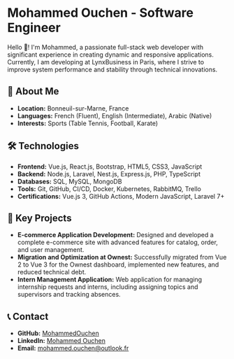 # Mohammed Ouchen - Software Engineer

Hello 👋! I'm Mohammed, a passionate full-stack web developer with significant experience in creating dynamic and responsive applications. Currently, I am developing at LynxBusiness in Paris, where I strive to improve system performance and stability through technical innovations.

## 🚀 About Me
- **Location:** Bonneuil-sur-Marne, France
- **Languages:** French (Fluent), English (Intermediate), Arabic (Native)
- **Interests:** Sports (Table Tennis, Football, Karate)

## 🛠️ Technologies
- **Frontend:** Vue.js, React.js, Bootstrap, HTML5, CSS3, JavaScript
- **Backend:** Node.js, Laravel, Nest.js, Express.js, PHP, TypeScript
- **Databases:** SQL, MySQL, MongoDB
- **Tools:** Git, GitHub, CI/CD, Docker, Kubernetes, RabbitMQ, Trello
- **Certifications:** Vue.js 3, GitHub Actions, Modern JavaScript, Laravel 7+

## 🌟 Key Projects
- **E-commerce Application Development:** Designed and developed a complete e-commerce site with advanced features for catalog, order, and user management.
- **Migration and Optimization at Ownest:** Successfully migrated from Vue 2 to Vue 3 for the Ownest dashboard, implemented new features, and reduced technical debt.
- **Intern Management Application:** Web application for managing internship requests and interns, including assigning topics and supervisors and tracking absences.

## 📞 Contact
- **GitHub:** [MohammedOuchen](https://github.com/MohammedOuchen)
- **LinkedIn:** [Mohammed Ouchen](https://www.linkedin.com/in/mohammed-ouchen/)
- **Email:** [mohammed.ouchen@outlook.fr](mailto:mohammed.ouchen@outlook.fr)

